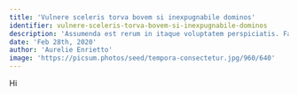 ```yaml
---
title: 'Vulnere sceleris torva bovem si inexpugnabile dominos'
identifier: vulnere-sceleris-torva-bovem-si-inexpugnabile-dominos
description: 'Assumenda est rerum in itaque voluptatem perspiciatis. Facere ratione maxime eaque rem.'
date: 'Feb 28th, 2020'
author: 'Aurelie Enrietto'
image: 'https://picsum.photos/seed/tempora-consectetur.jpg/960/640'
---
```


Hi
